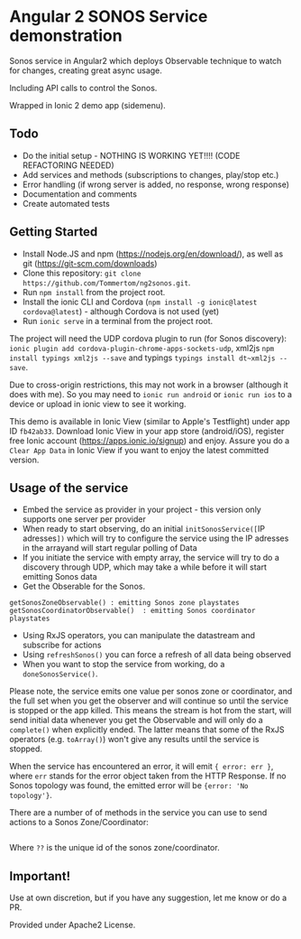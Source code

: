 # Angular 2 SONOS Service demonstration
Sonos service in Angular2 which deploys Observable technique to watch for changes, creating great async usage.

Including API calls to control the Sonos.

Wrapped in Ionic 2 demo app (sidemenu).

## Todo
* Do the initial setup - NOTHING IS WORKING YET!!!! (CODE REFACTORING NEEDED)
* Add services and methods (subscriptions to changes, play/stop etc.)
* Error handling (if wrong server is added, no response, wrong response)
* Documentation and comments
* Create automated tests

## Getting Started
* Install Node.JS and npm (https://nodejs.org/en/download/), as well as git (https://git-scm.com/downloads)
* Clone this repository: `git clone https://github.com/Tommertom/ng2sonos.git`.
* Run `npm install` from the project root.
* Install the ionic CLI and Cordova (`npm install -g ionic@latest cordova@latest`) - although Cordova is not used (yet)
* Run `ionic serve` in a terminal from the project root.

The project will need the UDP cordova plugin to run (for Sonos discovery): `ionic plugin add cordova-plugin-chrome-apps-sockets-udp`, 
xml2js `npm install typings xml2js --save` and typings `typings install dt~xml2js --save`. 

Due to cross-origin restrictions, this may not work in a browser (although it does with me). So you may need to `ionic run android` or `ionic run ios` to a device 
or upload in ionic view to see it working. 

This demo is available in Ionic View (similar to Apple's Testflight) under app ID `fb42ab33`. Download Ionic View in your app store (android/iOS), register free 
Ionic account (https://apps.ionic.io/signup) and enjoy. Assure you do a `Clear App Data` in Ionic View
if you want to enjoy the latest committed version.

## Usage of the service

* Embed the service as provider in your project - this version only supports one server per provider
* When ready to start observing, do an initial `initSonosService([`IP adresses`])` which will try to configure the service using the IP adresses in the arrayand will start regular polling of Data
* If you initiate the service with empty array, the service will try to do a discovery through UDP, which may take a while before it will start emitting Sonos data
* Get the Obserable for the Sonos. 
```
getSonosZoneObservable() : emitting Sonos zone playstates
getSonosCoordinatorObservable()  : emitting Sonos coordinator playstates
```
* Using RxJS operators, you can manipulate the datastream and subscribe for actions
* Using `refreshSonos()` you can force a refresh of all data being observed
* When you want to stop the service from working, do a `doneSonosService()`.

Please note, the service emits one value per sonos zone or coordinator, and the full set when you get the observer 
and will continue so until the service is stopped or the app killed.  This means the stream is hot from the start, 
will send initial data whenever you get the Observable and will only do a `complete()` when explicitly ended. The latter
means that some of the RxJS operators (e.g. `toArray()`) won't give any results until the service is stopped.

When the service has encountered an error, it will emit `{ error: err }`, where `err` stands for the error object taken from the HTTP Response.
If no Sonos topology was found, the emitted error will be `{error: 'No topology'}`.

There are a number of of methods in the service you can use to send actions to a Sonos Zone/Coordinator:
```

```
Where `??` is the unique id of the sonos zone/coordinator.

## Important!
Use at own discretion, but if you have any suggestion, let me know or do a PR. 

Provided under Apache2 License.
